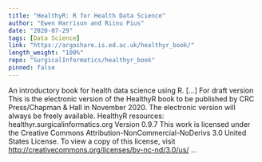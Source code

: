 ```yaml
---
title: "HealthyR: R for Health Data Science"
author: "Ewen Harrison and Riinu Pius"
date: "2020-07-29"
tags: [Data Science]
link: "https://argoshare.is.ed.ac.uk/healthyr_book/"
length_weight: "100%"
repo: "SurgicalInformatics/healthyr_book"
pinned: false
---
```


An introductory book for health data science using R. [...] For draft version This is the electronic version of the HealthyR book to be published by CRC Press/Chapman & Hall in November 2020.
The electronic version will always be freely available. HealthyR resources: healthyr.surgicalinformatics.org Version 0.9.7 This work is licensed under the Creative Commons Attribution-NonCommercial-NoDerivs 3.0 United States License. To view a copy of this license, visit http://creativecommons.org/licenses/by-nc-nd/3.0/us/ ...
